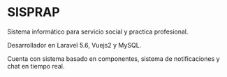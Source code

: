 # SISPRAP
Sistema informático para servicio social y practica profesional.

Desarrollador en Laravel 5.6, Vuejs2 y MySQL.

Cuenta con sistema basado en componentes, sistema de notificaciones y chat en tiempo real.

